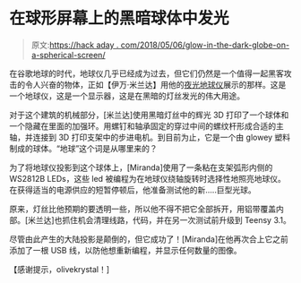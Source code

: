 # 在球形屏幕上的黑暗球体中发光

> 原文:[https://hack aday . com/2018/05/06/glow-in-the-dark-globe-on-a-spherical-screen/](https://hackaday.com/2018/05/06/glow-in-the-dark-globe-on-a-spherical-screen/)

在谷歌地球的时代，地球仪几乎已经成为过去，但它们仍然是一个值得一起黑客攻击的令人兴奋的物体，正如【伊万·米兰达】用他的[夜光地球仪](https://www.youtube.com/watch?v=JUTntkSBBnc)展示的那样。这是一个地球仪，这是一个显示器，这是在黑暗的灯丝发光的伟大用途。

对于这个建筑的机械部分，[米兰达]使用黑暗灯丝中的辉光 3D 打印了一个球体和一个隐藏在里面的加强环。用螺钉和轴承固定的穿过中间的螺纹杆形成合适的主轴，并连接到 3D 打印支架中的步进电机。到目前为止，它是一个由 glowey 塑料制成的球体。“地球”这个词是从哪里来的？

为了将地球仪投影到这个球体上，[Miranda]使用了一条粘在支架弧形内侧的 WS2812B LEDs，这些 led 被编程为在地球仪绕轴旋转时选择性地照亮地球仪。在获得适当的电源供应的短暂停顿后，他准备测试他的新…..巨型光球。

原来，灯丝比他预期的要透明一些，所以他不得不把它全部拆开，用铝带覆盖内部。[米兰达]也抓住机会清理线路，代码，并在另一次测试前升级到 Teensy 3.1。

尽管由此产生的大陆投影是颠倒的，但它成功了！[Miranda]在他再次合上它之前添加了一根 USB 线，以防他想重新编程，并显示任何数量的图像。

【感谢提示，olivekrystal！]